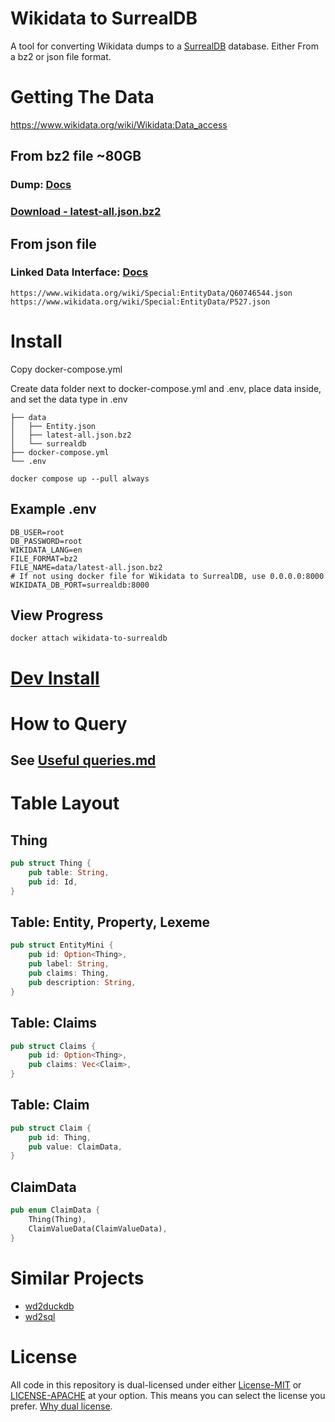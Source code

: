 # Wikidata to SurrealDB
A tool for converting Wikidata dumps to a [SurrealDB](https://surrealdb.com/) database. Either From a bz2 or json file format.

# Getting The Data
https://www.wikidata.org/wiki/Wikidata:Data_access

## From bz2 file ~80GB
### Dump: [Docs](https://www.wikidata.org/wiki/Wikidata:Database_download)
### [Download - latest-all.json.bz2](https://dumps.wikimedia.org/wikidatawiki/entities/latest-all.json.bz2)

## From json file
### Linked Data Interface: [Docs](https://www.wikidata.org/wiki/Wikidata:Data_access#Linked_Data_Interface_(URI)) 
```
https://www.wikidata.org/wiki/Special:EntityData/Q60746544.json
https://www.wikidata.org/wiki/Special:EntityData/P527.json
```

# Install
Copy docker-compose.yml

Create data folder next to docker-compose.yml and .env, place data inside, and set the data type in .env   
```
├── data
│   ├── Entity.json
│   ├── latest-all.json.bz2
│   └── surrealdb
├── docker-compose.yml
└── .env
```

`docker compose up --pull always`

## Example .env
``` 
DB_USER=root
DB_PASSWORD=root
WIKIDATA_LANG=en
FILE_FORMAT=bz2
FILE_NAME=data/latest-all.json.bz2
# If not using docker file for Wikidata to SurrealDB, use 0.0.0.0:8000
WIKIDATA_DB_PORT=surrealdb:8000
```

## View Progress
`docker attach wikidata-to-surrealdb`

# [Dev Install](./CONTRIBUTING.md#dev-install)

# How to Query
## See [Useful queries.md](./Useful%20queries.md)

# Table Layout
## Thing
```rust
pub struct Thing {
    pub table: String,
    pub id: Id,
}
```

## Table: Entity, Property, Lexeme
```rust
pub struct EntityMini {
    pub id: Option<Thing>,
    pub label: String,
    pub claims: Thing,
    pub description: String,
}
```

## Table: Claims
```rust
pub struct Claims {
    pub id: Option<Thing>,
    pub claims: Vec<Claim>,
}
```

## Table: Claim
```rust
pub struct Claim {
    pub id: Thing,
    pub value: ClaimData,
}
```

## ClaimData
```rust
pub enum ClaimData {
    Thing(Thing),
    ClaimValueData(ClaimValueData),
}
```

# Similar Projects
- [wd2duckdb](https://github.com/weso/wd2duckdb)
- [wd2sql](https://github.com/p-e-w/wd2sql)

# License
All code in this repository is dual-licensed under either [License-MIT](./LICENSE-MIT) or [LICENSE-APACHE](./LICENSE-Apache) at your option. This means you can select the license you prefer. [Why dual license](https://github.com/bevyengine/bevy/issues/2373).
